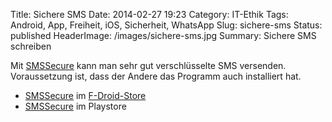 Title: Sichere SMS
Date: 2014-02-27 19:23
Category: IT-Ethik
Tags: Android, App, Freiheit, iOS, Sicherheit, WhatsApp
Slug: sichere-sms
Status: published
HeaderImage: /images/sichere-sms.jpg
Summary: Sichere SMS schreiben

Mit [SMSSecure<!--more-->](http://smssecure.org/) kann man sehr gut
verschlüsselte SMS versenden. Voraussetzung ist, dass der Andere das
Programm auch installiert hat.

-   [SMSSecure](https://f-droid.org/repository/browse/?fdfilter=SMSSecure&fdid=org.smssecure.smssecure)
    im [F-Droid-Store](https://f-droid.org/)
-   [SMSSecure](https://play.google.com/store/apps/details?id=org.smssecure.smssecure)
    im Playstore
